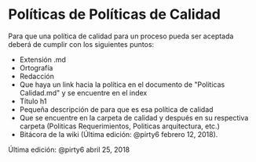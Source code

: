 # Políticas de Políticas de Calidad

Para que una política de calidad para un proceso pueda ser aceptada deberá de cumplir con los siguientes puntos:

* Extensión .md
* Ortografía
* Redacción
* Que haya un link hacia la política en el documento de "Politicas Calidad.md" y se encuentre en el index
* Título h1
* Pequeña descripción de para que es esa política de calidad
* Que se encuentre en la carpeta de calidad y después en su respectiva carpeta (Politicas Requerimientos, Politicas arquitectura, etc.)
* Bitácora de la wiki (Última edición: @pirty6 febrero 12, 2018).

Última edición: @pirty6 abril 25, 2018

